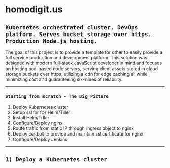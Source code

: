 # homodigit.us
## `Kubernetes orchestrated cluster. DevOps platform. Serves bucket storage over https. Production Node.js hosting.`

The goal of this project is to provide a template for other to easily provide a full service production and development platform. This solution was designed with modern full-stack JavaScript developer in mind and focuses on hosting pod-based node servers, serving client assets stored in cloud storage buckets over https, utilizing a cdn for edge caching all while minimizing cost and guaranteeing six-nines of reliability.

---

### `Starting from scratch - The Big Picture`
1) Deploy Kubernetes cluster
2) Setup ssl for for Helm/Tiller
3) Install Helm/Tiller
4) Configure/Deploy nginx
5) Route traffic from static IP through ingress object to nginx
6) Deploy certbot to provide and maintain ssl certificate for nginx
7) Configure/Deploy Jenkins

---

## `1) Deploy a Kubernetes cluster`
  



